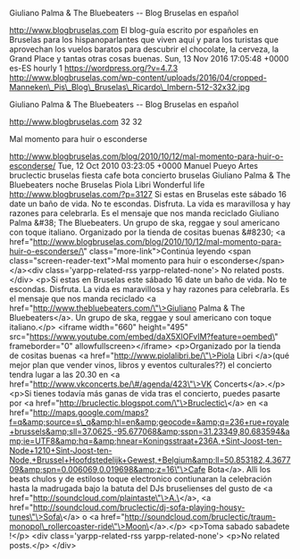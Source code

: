 Giuliano Palma & The Bluebeaters -- Blog Bruselas en español

http://www.blogbruselas.com El blog-guía escrito por españoles en
Bruselas para los hispanoparlantes que viven aquí y para los turistas
que aprovechan los vuelos baratos para descubrir el chocolate, la
cerveza, la Grand Place y tantas otras cosas buenas. Sun, 13 Nov 2016
17:05:48 +0000 es-ES hourly 1 https://wordpress.org/?v=4.7.3
http://www.blogbruselas.com/wp-content/uploads/2016/04/cropped-Manneken\_Pis\_Blog\_Bruselas\_Ricardo\_Imbern-512-32x32.jpg

Giuliano Palma & The Bluebeaters -- Blog Bruselas en español

http://www.blogbruselas.com 32 32

Mal momento para huir o esconderse

http://www.blogbruselas.com/blog/2010/10/12/mal-momento-para-huir-o-esconderse/
Tue, 12 Oct 2010 03:23:05 +0000 Manuel Pueyo Artes bruclectic bruselas
fiesta cafe bota concierto bruselas Giuliano Palma & The Bluebeaters
noche Bruselas Piola Libri Wonderful life
http://www.blogbruselas.com/?p=3127 Si estas en Bruselas este sábado 16
date un baño de vida. No te escondas. Disfruta. La vida es maravillosa y
hay razones para celebrarla. Es el mensaje que nos manda reciclado
Giuliano Palma &\#38; The Bluebeaters. Un grupo de ska, reggae y soul
americano con toque italiano. Organizado por la tienda de cositas buenas
&\#8230; \<a
href=\"http://www.blogbruselas.com/blog/2010/10/12/mal-momento-para-huir-o-esconderse/\"
class=\"more-link\"\>Continúa leyendo \<span
class=\"screen-reader-text\"\>Mal momento para huir o
esconderse\</span\>\</a\>\<div class=\'yarpp-related-rss
yarpp-related-none\'\> No related posts. \</div\> \<p\>Si estas en
Bruselas este sábado 16 date un baño de vida. No te escondas. Disfruta.
La vida es maravillosa y hay razones para celebrarla. Es el mensaje que
nos manda reciclado \<a
href=\"http://www.thebluebeaters.com/\"\>Giuliano Palma &amp; The
Bluebeaters\</a\>. Un grupo de ska, reggae y soul americano con toque
italiano.\</p\> \<iframe width=\"660\" height=\"495\"
src=\"https://www.youtube.com/embed/daX5XlOFvIM?feature=oembed\"
frameborder=\"0\" allowfullscreen\>\</iframe\> \<p\>Organizado por la
tienda de cositas buenas \<a href=\"http://www.piolalibri.be/\"\>Piola
Libri \</a\>(qué mejor plan que vender vinos, libros y eventos
culturales??) el concierto tendra lugar a las 20.30 en \<a
href=\"http://www.vkconcerts.be/\#/agenda/423\"\>VK
Concerts\</a\>.\</p\> \<p\>Si tienes todavía más ganas de vida tras el
concierto, puedes pasarte por \<a
href=\"http://bruclectic.blogspot.com/\"\>Bruclectic\</a\> en \<a
href=\"http://maps.google.com/maps?f=q&amp;source=s\_q&amp;hl=en&amp;geocode=&amp;q=236+rue+royale+brussels&amp;sll=37.0625,-95.677068&amp;sspn=31.23349,80.683594&amp;ie=UTF8&amp;hq=&amp;hnear=Koningsstraat+236A,+Sint-Joost-ten-Node+1210+Sint-Joost-ten-Node,+Brussel+Hoofdstedelijk+Gewest,+Belgium&amp;ll=50.853182,4.367709&amp;spn=0.006069,0.019698&amp;z=16\"\>Cafe
Bota\</a\>. Alli los beats chulos y de estiloso toque electronico
contiunaran la celebración hasta la madrugada bajo la batuta del DJs
bruselienses del gusto de \<a
href=\"http://soundcloud.com/plaintaste\"\>A.\</a\>, \<a
href=\"http://soundcloud.com/bruclectic/dj-sofa-playing-housy-tunes\"\>Sofa\</a\>
o \<a
href=\"http://soundcloud.com/bruclectic/traum-monopol\_rollercoaster-ride\"\>Moon\</a\>.\</p\>
\<p\>Toma sabado sabadete !\</p\> \<div class=\'yarpp-related-rss
yarpp-related-none\'\> \<p\>No related posts.\</p\> \</div\>
